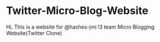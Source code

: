 # Twitter-Micro-Blog-Website
Hi, This is a website for @hashes-jmi !3 team
Micro Blogging Website(Twitter Clone)
